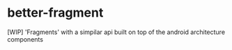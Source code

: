 # better-fragment
[WIP] 'Fragments' with a simpilar api built on top of the android architecture components
